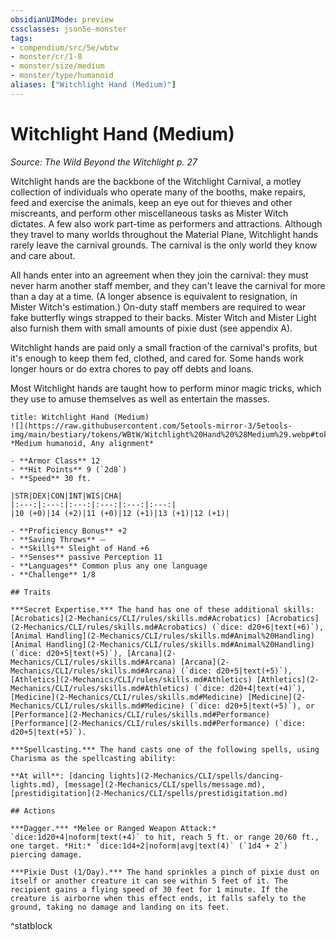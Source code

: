 ```yaml
---
obsidianUIMode: preview
cssclasses: json5e-monster
tags:
- compendium/src/5e/wbtw
- monster/cr/1-8
- monster/size/medium
- monster/type/humanoid
aliases: ["Witchlight Hand (Medium)"]
---
```

# Witchlight Hand (Medium)
*Source: The Wild Beyond the Witchlight p. 27*  

Witchlight hands are the backbone of the Witchlight Carnival, a motley collection of individuals who operate many of the booths, make repairs, feed and exercise the animals, keep an eye out for thieves and other miscreants, and perform other miscellaneous tasks as Mister Witch dictates. A few also work part-time as performers and attractions. Although they travel to many worlds throughout the Material Plane, Witchlight hands rarely leave the carnival grounds. The carnival is the only world they know and care about.

All hands enter into an agreement when they join the carnival: they must never harm another staff member, and they can't leave the carnival for more than a day at a time. (A longer absence is equivalent to resignation, in Mister Witch's estimation.) On-duty staff members are required to wear fake butterfly wings strapped to their backs. Mister Witch and Mister Light also furnish them with small amounts of pixie dust (see appendix A).

Witchlight hands are paid only a small fraction of the carnival's profits, but it's enough to keep them fed, clothed, and cared for. Some hands work longer hours or do extra chores to pay off debts and loans.

Most Witchlight hands are taught how to perform minor magic tricks, which they use to amuse themselves as well as entertain the masses.

```ad-statblock
title: Witchlight Hand (Medium)
![](https://raw.githubusercontent.com/5etools-mirror-3/5etools-img/main/bestiary/tokens/WBtW/Witchlight%20Hand%20%28Medium%29.webp#token)
*Medium humanoid, Any alignment*

- **Armor Class** 12
- **Hit Points** 9 (`2d8`)
- **Speed** 30 ft.

|STR|DEX|CON|INT|WIS|CHA|
|:---:|:---:|:---:|:---:|:---:|:---:|
|10 (+0)|14 (+2)|11 (+0)|12 (+1)|13 (+1)|12 (+1)|

- **Proficiency Bonus** +2
- **Saving Throws** ⏤
- **Skills** Sleight of Hand +6
- **Senses** passive Perception 11
- **Languages** Common plus any one language
- **Challenge** 1/8

## Traits

***Secret Expertise.*** The hand has one of these additional skills: [Acrobatics](2-Mechanics/CLI/rules/skills.md#Acrobatics) [Acrobatics](2-Mechanics/CLI/rules/skills.md#Acrobatics) (`dice: d20+6|text(+6)`), [Animal Handling](2-Mechanics/CLI/rules/skills.md#Animal%20Handling) [Animal Handling](2-Mechanics/CLI/rules/skills.md#Animal%20Handling) (`dice: d20+5|text(+5)`), [Arcana](2-Mechanics/CLI/rules/skills.md#Arcana) [Arcana](2-Mechanics/CLI/rules/skills.md#Arcana) (`dice: d20+5|text(+5)`), [Athletics](2-Mechanics/CLI/rules/skills.md#Athletics) [Athletics](2-Mechanics/CLI/rules/skills.md#Athletics) (`dice: d20+4|text(+4)`), [Medicine](2-Mechanics/CLI/rules/skills.md#Medicine) [Medicine](2-Mechanics/CLI/rules/skills.md#Medicine) (`dice: d20+5|text(+5)`), or [Performance](2-Mechanics/CLI/rules/skills.md#Performance) [Performance](2-Mechanics/CLI/rules/skills.md#Performance) (`dice: d20+5|text(+5)`).

***Spellcasting.*** The hand casts one of the following spells, using Charisma as the spellcasting ability:

**At will**: [dancing lights](2-Mechanics/CLI/spells/dancing-lights.md), [message](2-Mechanics/CLI/spells/message.md), [prestidigitation](2-Mechanics/CLI/spells/prestidigitation.md)

## Actions

***Dagger.*** *Melee or Ranged Weapon Attack:* `dice:1d20+4|noform|text(+4)` to hit, reach 5 ft. or range 20/60 ft., one target. *Hit:* `dice:1d4+2|noform|avg|text(4)` (`1d4 + 2`) piercing damage.

***Pixie Dust (1/Day).*** The hand sprinkles a pinch of pixie dust on itself or another creature it can see within 5 feet of it. The recipient gains a flying speed of 30 feet for 1 minute. If the creature is airborne when this effect ends, it falls safely to the ground, taking no damage and landing on its feet.
```
^statblock